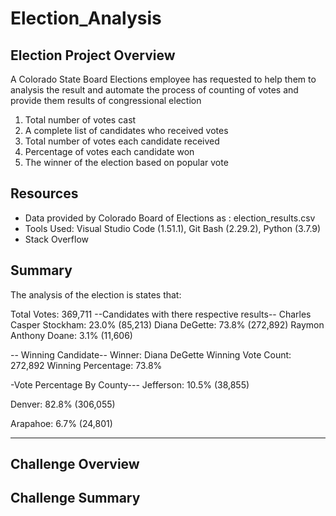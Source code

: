 # Election_Analysis


## Election Project Overview
A Colorado State Board Elections employee has requested to help them to analysis the result and automate the process of counting of votes and provide them results of congressional election

1. Total number of votes cast
2. A complete list of candidates who received votes
3. Total number of votes each candidate received
4. Percentage of votes each candidate won
5. The winner of the election based on popular vote

## Resources
* Data provided by Colorado Board of Elections as : election_results.csv
* Tools Used: Visual Studio Code (1.51.1), Git Bash (2.29.2), Python (3.7.9)
* Stack Overflow

## Summary
The analysis of the election is states that:

Total Votes: 369,711
--Candidates with there respective results--
Charles Casper Stockham: 23.0% (85,213)
Diana DeGette: 73.8% (272,892)
Raymon Anthony Doane: 3.1% (11,606)

-- Winning Candidate--
Winner: Diana DeGette
Winning Vote Count: 272,892
Winning Percentage: 73.8%

-Vote Percentage By County---
Jefferson: 10.5% (38,855)

Denver: 82.8% (306,055)

Arapahoe: 6.7% (24,801)

-------------------------

## Challenge Overview



## Challenge Summary
